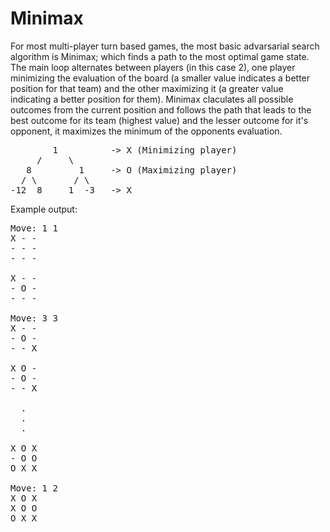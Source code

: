 # Minimax
For most multi-player turn based games, the most basic advarsarial search algorithm is Minimax; which finds a path to the most optimal game state. The main loop alternates between players (in this case 2), one player minimizing the evaluation of the board (a smaller value indicates a better position for that team) and the other maximizing it (a greater value indicating a better position for them). Minimax claculates all possible outcomes from the current position and follows the path that leads to the best outcome for its team (highest value) and the lesser outcome for it's opponent, it maximizes the minimum of the opponents evaluation.

<pre>
        1          -> X (Minimizing player)
     /     \
   8         1     -> O (Maximizing player)
  / \       / \ 
-12  8     1  -3   -> X
</pre>

Example output:
<pre>
Move: 1 1
X - - 
- - - 
- - - 

X - - 
- O - 
- - - 

Move: 3 3
X - - 
- O - 
- - X 

X O - 
- O - 
- - X 

  .
  .
  .

X O X 
- O O 
O X X 

Move: 1 2
X O X 
X O O 
O X X 
</pre>
